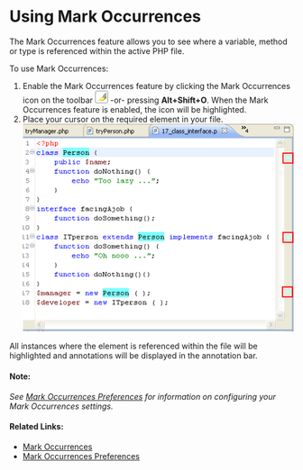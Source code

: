# Using Mark Occurrences

<!--context:using_mark_occurrences-->

The Mark Occurrences feature allows you to see where a variable, method or type is referenced within the active PHP file.

<!--ref-start-->

To use Mark Occurrences:

 1. Enable the Mark Occurrences feature by clicking the Mark Occurrences icon on the toolbar ![mark_occurrences_icon.png](images/mark_occurrences_icon.png "mark_occurrences_icon.png") -or- pressing **Alt+Shift+O**.  When the Mark Occurrences feature is enabled, the icon will be highlighted.
 2. Place your cursor on the required element in your file. <br />![Mark Occurrences Example](images/mark_occurrences.png "Mark Occurrences Example")

All instances where the element is referenced within the file will be highlighted and annotations will be displayed in the annotation bar.

<!--ref-end-->

#### Note:

_See [Mark Occurrences Preferences](../032-reference/032-preferences/040-editor/032-mark_occurences.md) for information on configuring your Mark Occurrences settings._

<!--links-start-->

#### Related Links:

 * [Mark Occurrences](../016-concepts/048-mark_occurrences.md)
 * [Mark Occurrences Preferences](../032-reference/032-preferences/040-editor/032-mark_occurences.md)

<!--links-end-->
